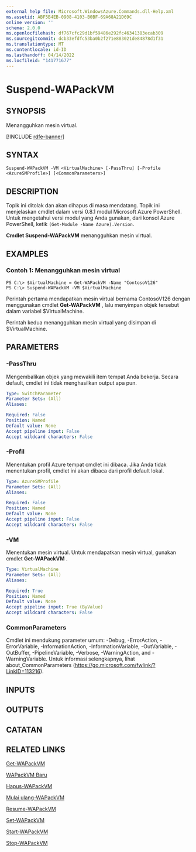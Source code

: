 ```yaml
---
external help file: Microsoft.WindowsAzure.Commands.dll-Help.xml
ms.assetid: ABF5B4EB-0908-4103-B0BF-69A68A21D69C
online version: ''
schema: 2.0.0
ms.openlocfilehash: df767cfc29d1bf59486e292fc46341383ecab309
ms.sourcegitcommit: dcb33efdfc53ba0b2f271e883021de84878d1f31
ms.translationtype: MT
ms.contentlocale: id-ID
ms.lasthandoff: 04/14/2022
ms.locfileid: "141771677"
---
```

# Suspend-WAPackVM

## SYNOPSIS
Menangguhkan mesin virtual.

[!INCLUDE [rdfe-banner](../../includes/rdfe-banner.md)]

## SYNTAX

```
Suspend-WAPackVM -VM <VirtualMachine> [-PassThru] [-Profile <AzureSMProfile>] [<CommonParameters>]
```

## DESCRIPTION
Topik ini ditolak dan akan dihapus di masa mendatang.
Topik ini menjelaskan cmdlet dalam versi 0.8.1 modul Microsoft Azure PowerShell.
Untuk mengetahui versi modul yang Anda gunakan, dari konsol Azure PowerShell, ketik `(Get-Module -Name Azure).Version`.

**Cmdlet Suspend-WAPackVM** menangguhkan mesin virtual.

## EXAMPLES

### Contoh 1: Menangguhkan mesin virtual
```
PS C:\> $VirtualMachine = Get-WAPackVM -Name "ContosoV126"
PS C:\> Suspend-WAPackVM -VM $VirtualMachine
```

Perintah pertama mendapatkan mesin virtual bernama ContosoV126 dengan menggunakan cmdlet **Get-WAPackVM** , lalu menyimpan objek tersebut dalam variabel $VirtualMachine.

Perintah kedua menangguhkan mesin virtual yang disimpan di $VirtualMachine.

## PARAMETERS

### -PassThru
Mengembalikan objek yang mewakili item tempat Anda bekerja.
Secara default, cmdlet ini tidak menghasilkan output apa pun.

```yaml
Type: SwitchParameter
Parameter Sets: (All)
Aliases:

Required: False
Position: Named
Default value: None
Accept pipeline input: False
Accept wildcard characters: False
```

### -Profil
Menentukan profil Azure tempat cmdlet ini dibaca.
Jika Anda tidak menentukan profil, cmdlet ini akan dibaca dari profil default lokal.

```yaml
Type: AzureSMProfile
Parameter Sets: (All)
Aliases:

Required: False
Position: Named
Default value: None
Accept pipeline input: False
Accept wildcard characters: False
```

### -VM
Menentukan mesin virtual.
Untuk mendapatkan mesin virtual, gunakan cmdlet **Get-WAPackVM** .

```yaml
Type: VirtualMachine
Parameter Sets: (All)
Aliases:

Required: True
Position: Named
Default value: None
Accept pipeline input: True (ByValue)
Accept wildcard characters: False
```

### CommonParameters
Cmdlet ini mendukung parameter umum: -Debug, -ErrorAction, -ErrorVariable, -InformationAction, -InformationVariable, -OutVariable, -OutBuffer, -PipelineVariable, -Verbose, -WarningAction, and -WarningVariable. Untuk informasi selengkapnya, lihat about_CommonParameters (https://go.microsoft.com/fwlink/?LinkID=113216).

## INPUTS

## OUTPUTS

## CATATAN

## RELATED LINKS

[Get-WAPackVM](./Get-WAPackVM.md)

[WAPackVM Baru](./New-WAPackVM.md)

[Hapus-WAPackVM](./Remove-WAPackVM.md)

[Mulai ulang-WAPackVM](./Restart-WAPackVM.md)

[Resume-WAPackVM](./Resume-WAPackVM.md)

[Set-WAPackVM](./Set-WAPackVM.md)

[Start-WAPackVM](./Start-WAPackVM.md)

[Stop-WAPackVM](./Stop-WAPackVM.md)


